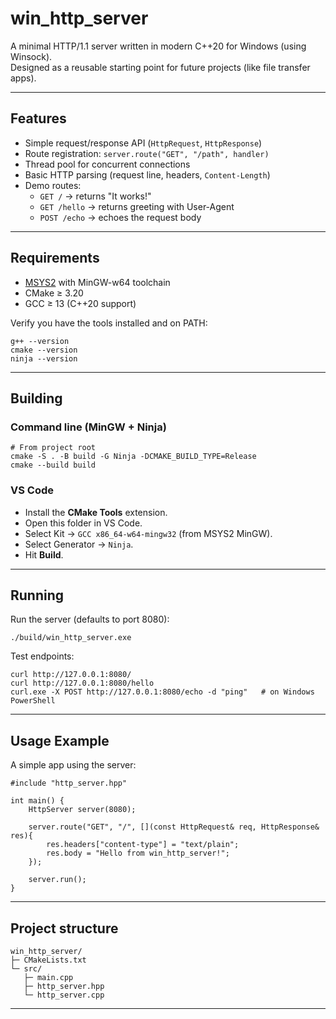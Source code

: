 # win_http_server

A minimal HTTP/1.1 server written in modern C++20 for Windows (using Winsock).  
Designed as a reusable starting point for future projects (like file transfer apps).

---

## Features
- Simple request/response API (`HttpRequest`, `HttpResponse`)
- Route registration: `server.route("GET", "/path", handler)`
- Thread pool for concurrent connections
- Basic HTTP parsing (request line, headers, `Content-Length`)
- Demo routes:
  - `GET /` → returns "It works!"
  - `GET /hello` → returns greeting with User-Agent
  - `POST /echo` → echoes the request body

---

## Requirements
- [MSYS2](https://www.msys2.org/) with MinGW-w64 toolchain
- CMake ≥ 3.20
- GCC ≥ 13 (C++20 support)

Verify you have the tools installed and on PATH:

    g++ --version
    cmake --version
    ninja --version

---

## Building

### Command line (MinGW + Ninja)

    # From project root
    cmake -S . -B build -G Ninja -DCMAKE_BUILD_TYPE=Release
    cmake --build build

### VS Code
- Install the **CMake Tools** extension.
- Open this folder in VS Code.
- Select Kit → `GCC x86_64-w64-mingw32` (from MSYS2 MinGW).
- Select Generator → `Ninja`.
- Hit **Build**.

---

## Running
Run the server (defaults to port 8080):

    ./build/win_http_server.exe

Test endpoints:

    curl http://127.0.0.1:8080/
    curl http://127.0.0.1:8080/hello
    curl.exe -X POST http://127.0.0.1:8080/echo -d "ping"   # on Windows PowerShell

---

## Usage Example
A simple app using the server:

    #include "http_server.hpp"

    int main() {
        HttpServer server(8080);

        server.route("GET", "/", [](const HttpRequest& req, HttpResponse& res){
            res.headers["content-type"] = "text/plain";
            res.body = "Hello from win_http_server!";
        });

        server.run();
    }

---

## Project structure

    win_http_server/
    ├─ CMakeLists.txt
    └─ src/
       ├─ main.cpp
       ├─ http_server.hpp
       └─ http_server.cpp

---
